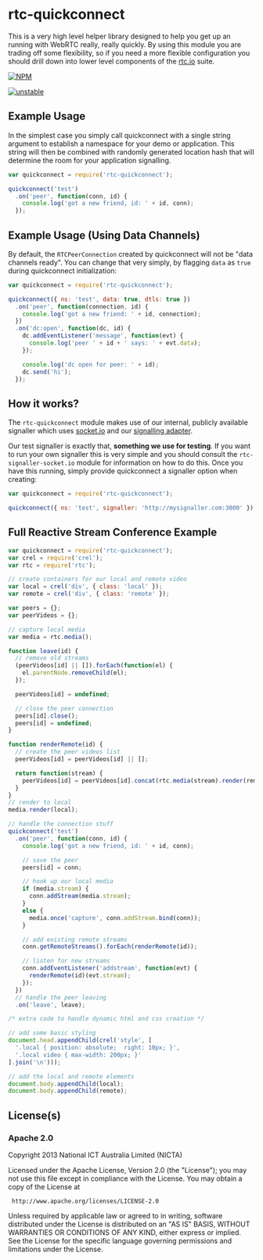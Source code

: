 # rtc-quickconnect

This is a very high level helper library designed to help you get up
an running with WebRTC really, really quickly.  By using this module you
are trading off some flexibility, so if you need a more flexible
configuration you should drill down into lower level components of the
[rtc.io](http://www.rtc.io) suite.


[![NPM](https://nodei.co/npm/rtc-quickconnect.png)](https://nodei.co/npm/rtc-quickconnect/)

[![unstable](http://hughsk.github.io/stability-badges/dist/unstable.svg)](http://github.com/hughsk/stability-badges)

## Example Usage

In the simplest case you simply call quickconnect with a single string
argument to establish a namespace for your demo or application.  This string
will then be combined with randomly generated location hash that will 
determine the room for your application signalling.

```js
var quickconnect = require('rtc-quickconnect');

quickconnect('test')
  .on('peer', function(conn, id) {
    console.log('got a new friend, id: ' + id, conn);
  });
```

## Example Usage (Using Data Channels)

By default, the `RTCPeerConnection` created by quickconnect will not be
"data channels ready".  You can change that very simply, by flagging 
`data` as `true` during quickconnect initialization:

```js
var quickconnect = require('rtc-quickconnect');

quickconnect({ ns: 'test', data: true, dtls: true })
  .on('peer', function(connection, id) {
    console.log('got a new friend: ' + id, connection);
  })
  .on('dc:open', function(dc, id) {
    dc.addEventListener('message', function(evt) {
      console.log('peer ' + id + ' says: ' + evt.data);
    });

    console.log('dc open for peer: ' + id);
    dc.send('hi');
  });
```

## How it works?

The `rtc-quickconnect` module makes use of our internal, publicly available
signaller which uses [socket.io](http://socket.io/) and our 
[signalling adapter](https://github.com/rtc-io/rtc-signaller-socket.io).

Our test signaller is exactly that, __something we use for testing__.  If 
you want to run your own signaller this is very simple and you should 
consult the `rtc-signaller-socket.io` module for information on how to
do this.  Once you have this running, simply provide quickconnect a
signaller option when creating:

```js
var quickconnect = require('rtc-quickconnect');

quickconnect({ ns: 'test', signaller: 'http://mysignaller.com:3000' });
```

## Full Reactive Stream Conference Example

```js
var quickconnect = require('rtc-quickconnect');
var crel = require('crel');
var rtc = require('rtc');

// create containers for our local and remote video
var local = crel('div', { class: 'local' });
var remote = crel('div', { class: 'remote' });

var peers = {};
var peerVideos = {};

// capture local media
var media = rtc.media();

function leave(id) {
  // remove old streams
  (peerVideos[id] || []).forEach(function(el) {
    el.parentNode.removeChild(el);
  });

  peerVideos[id] = undefined;

  // close the peer connection
  peers[id].close();
  peers[id] = undefined;
}

function renderRemote(id) {
  // create the peer videos list
  peerVideos[id] = peerVideos[id] || [];

  return function(stream) {
    peerVideos[id] = peerVideos[id].concat(rtc.media(stream).render(remote));
  }
}
// render to local
media.render(local);

// handle the connection stuff
quickconnect('test')
  .on('peer', function(conn, id) {
    console.log('got a new friend, id: ' + id, conn);

    // save the peer
    peers[id] = conn;

    // hook up our local media
    if (media.stream) {
      conn.addStream(media.stream);
    }
    else {
      media.once('capture', conn.addStream.bind(conn));
    }

    // add existing remote streams
    conn.getRemoteStreams().forEach(renderRemote(id));

    // listen for new streams
    conn.addEventListener('addstream', function(evt) {
      renderRemote(id)(evt.stream);
    });
  })
  // handle the peer leaving
  .on('leave', leave);

/* extra code to handle dynamic html and css creation */

// add some basic styling
document.head.appendChild(crel('style', [
  '.local { position: absolute;  right: 10px; }',
  '.local video { max-width: 200px; }'
].join('\n')));

// add the local and remote elements
document.body.appendChild(local);
document.body.appendChild(remote);
```

## License(s)

### Apache 2.0

Copyright 2013 National ICT Australia Limited (NICTA)

   Licensed under the Apache License, Version 2.0 (the "License");
   you may not use this file except in compliance with the License.
   You may obtain a copy of the License at

     http://www.apache.org/licenses/LICENSE-2.0

   Unless required by applicable law or agreed to in writing, software
   distributed under the License is distributed on an "AS IS" BASIS,
   WITHOUT WARRANTIES OR CONDITIONS OF ANY KIND, either express or implied.
   See the License for the specific language governing permissions and
   limitations under the License.
